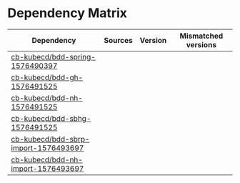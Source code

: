 # Dependency Matrix

Dependency | Sources | Version | Mismatched versions
---------- | ------- | ------- | -------------------
[cb-kubecd/bdd-spring-1576490397](https://github.com/cb-kubecd/bdd-spring-1576490397.git) |  | []() | 
[cb-kubecd/bdd-gh-1576491525](https://github.com/cb-kubecd/bdd-gh-1576491525.git) |  | []() | 
[cb-kubecd/bdd-nh-1576491525](https://github.com/cb-kubecd/bdd-nh-1576491525.git) |  | []() | 
[cb-kubecd/bdd-sbhg-1576491525](https://github.com/cb-kubecd/bdd-sbhg-1576491525.git) |  | []() | 
[cb-kubecd/bdd-sbrp-import-1576493697](https://github.com/cb-kubecd/bdd-sbrp-import-1576493697.git) |  | []() | 
[cb-kubecd/bdd-nh-import-1576493697](https://github.com/cb-kubecd/bdd-nh-import-1576493697.git) |  | []() | 
